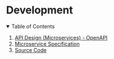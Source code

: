 # Development

<!-- TABLE OF CONTENTS -->
<details open="open">
  <summary>Table of Contents</summary>
  <ol>
    <li>
      <a href="api-design-microservices.md">API Design (Microservices) - OpenAPI</a>
    </li>
    <li>
      <a href="microservice-specification.md">Microservice Specification</a>
    </li>
    <li>
      <a href="source-code.md">Source Code</a>
    </li>    
  </ol>
</details>
